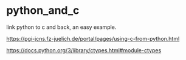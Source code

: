 # python_and_c
link python to c and back, an easy example.

https://pgi-jcns.fz-juelich.de/portal/pages/using-c-from-python.html

https://docs.python.org/3/library/ctypes.html#module-ctypes

